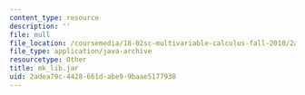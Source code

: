 ```yaml
---
content_type: resource
description: ''
file: null
file_location: /coursemedia/18-02sc-multivariable-calculus-fall-2010/2adea79c4428661dabe99baae5177938_mk_lib.jar
file_type: application/java-archive
resourcetype: Other
title: mk_lib.jar
uid: 2adea79c-4428-661d-abe9-9baae5177938
---
```

